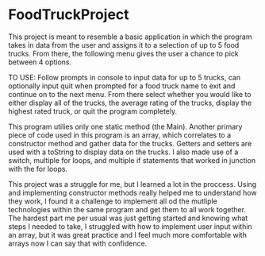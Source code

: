 # FoodTruckProject
This project is meant to resemble a basic application in which the program takes in data from the user and assigns it to a selection of up to 5 food trucks. From there, the following menu gives the user a chance to pick between 4 options.

TO USE: Follow prompts in console to input data for up to 5 trucks, can optionally input quit when prompted for a food truck name to exit and continue on to the next menu. From there select whether you would like to either display all of the trucks, the average rating of the trucks, display the highest rated truck, or quit the program completely. 

This program utilies only one static method (the Main). Another primary piece of code used in this program is an array, which correlates to a constructor method and gather data for the trucks. Getters and setters are used with a toString to display data on the trucks. I also made use of a switch, multiple for loops, and multiple if statements that worked in junction with the for loops.

This project was a struggle for me, but I learned a lot in the proccess. Using and implementing constructor methods really helped me to understand how they work, I found it a challenge to implement all od the mutliple technologies within the same program and get them to all work together. The hardest part me per usual was just getting started and knowing what steps I needed to take, I struggled with how to implement user input within an array, but it was great practice and I feel much more comfortable with arrays now I can say that with confidence.
